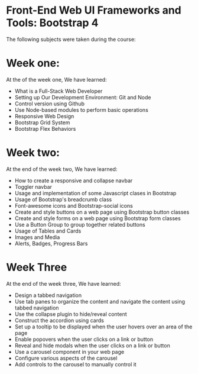 # Front-End Web UI Frameworks and Tools: Bootstrap 4
The following subjects were taken during the course:
# Week one:
At the of the week one, We have learned:
- What is a Full-Stack Web Developer
- Setting up Our Development Environment: Git and Node
- Control version using Github
- Use Node-based modules to perform basic operations
- Responsive Web Design
- Bootstrap Grid System
- Bootstrap Flex Behaviors

# Week two:
At the end of the week two, We have learned:
- How to create a responsive and collapse navbar
- Toggler navbar
- Usage and implementation of some Javascript clases in Bootstrap
- Usage of Bootstrap's  breadcrumb class
- Font-awesome icons and Bootstrap-social icons
- Create and style buttons on a web page using Bootstrap button classes
- Create and style forms on a web page using Bootstrap form classes
- Use a Button Group to group together related buttons
- Usage of Tables and Cards
- Images and Media
- Alerts, Badges, Progress Bars

# Week Three
At the end of the week three, We have learned:
- Design a tabbed navigation
- Use tab panes to organize the content and navigate the content using tabbed navigation
- Use the collapse plugin to hide/reveal content
- Construct the accordion using cards
- Set up a tooltip to be displayed when the user hovers over an area of the page
- Enable popovers when the user clicks on a link or button
- Reveal and hide modals when the user clicks on a link or button
- Use a carousel component in your web page
- Configure various aspects of the carousel
- Add controls to the carousel to manually control it